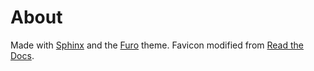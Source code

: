 # About

Made with [Sphinx](https://www.sphinx-doc.org/) and the [Furo](https://github.com/pradyunsg/furo) theme. Favicon modified from [Read the Docs](https://readthedocs.org/).
